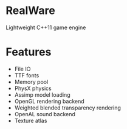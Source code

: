# RealWare
 
Lightweight C++11 game engine

# Features
- File IO
- TTF fonts
- Memory pool
- PhysX physics
- Assimp model loading
- OpenGL rendering backend
- Weighted blended transparency rendering
- OpenAL sound backend
- Texture atlas
